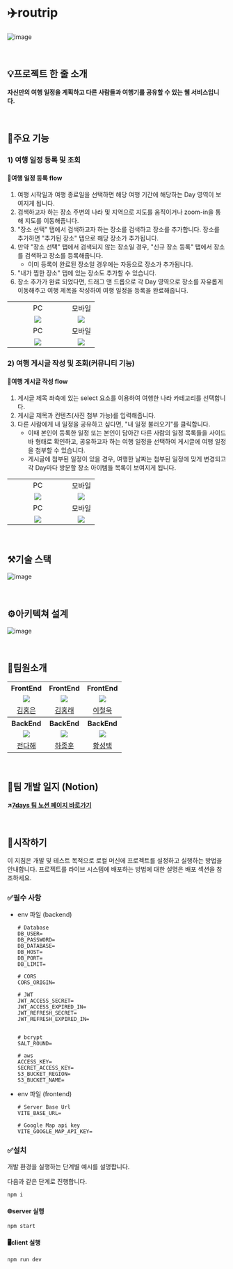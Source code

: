 # ✈️routrip
![image](https://github.com/7days-routrip/routrip/assets/66871221/bd89a73f-8621-4a7d-940f-bbfa1a51939b)

</br>

## 💡프로젝트 한 줄 소개
**자신만의 여행 일정을 계획하고 다른 사람들과 여행기를 공유할 수 있는 웹 서비스입니다.**

</br>

## 🔎주요 기능
### 1) 여행 일정 등록 및 조회
#### 🚩여행 일정 등록 flow
1. 여행 시작일과 여행 종료일을 선택하면 해당 여행 기간에 해당하는 Day 영역이 보여지게 됩니다.
2. 검색하고자 하는 장소 주변의 나라 및 지역으로 지도를 움직이거나 zoom-in을 통해 지도를 이동해줍니다.
3. "장소 선택" 탭에서 검색하고자 하는 장소를 검색하고 장소를 추가합니다. 장소를 추가하면 "추가된 장소" 탭으로 해당 장소가 추가됩니다.
4. 만약 "장소 선택" 탭에서 검색되지 않는 장소일 경우, "신규 장소 등록" 탭에서 장소를 검색하고 장소를 등록해줍니다.
      - 이미 등록이 완료된 장소일 경우에는 자동으로 장소가 추가됩니다.
5. "내가 찜한 장소" 탭에 있는 장소도 추가할 수 있습니다.
6. 장소 추가가 완료 되었다면, 드래그 앤 드롭으로 각 Day 영역으로 장소를 자유롭게 이동해주고 여행 제목을 작성하여 여행 일정을 등록을 완료해줍니다.
<table>
    <tr>
      <td align="center">PC</td>
      <td align="center">모바일</td>
    </tr>
    <tr>
      <td align="center" width="70%"><img src="https://github.com/7days-routrip/routrip/assets/79950091/b7f8109e-6011-4cb1-921a-204fbede240f" /></td>
      <td align="center" width="30%"><img src="https://github.com/7days-routrip/routrip/assets/79950091/0ead3816-4c48-4519-8e9a-c91fc354c568" /></td>
    </tr>
    <tr>
      <td align="center">PC</td>
      <td align="center">모바일</td>
    </tr>
    <tr>
      <td align="center" width="70%"><img src="https://github.com/7days-routrip/routrip/assets/79950091/40aafa73-579a-427e-a138-3e3269dc7814" /></td>
      <td align="center" width="30%"><img src="https://github.com/7days-routrip/routrip/assets/79950091/8b413f72-9bf0-4834-9d2c-6e4772353fee" /></td>
    </tr>
 </table>

### 2) 여행 게시글 작성 및 조회(커뮤니티 기능)
#### 🚩여행 게시글 작성 flow
1. 게시글 제목 좌측에 있는 select 요소를 이용하여 여행한 나라 카테고리를 선택합니다.
2. 게시글 제목과 컨텐츠(사진 첨부 가능)를 입력해줍니다.
3. 다른 사람에게 내 일정을 공유하고 싶다면, "내 일정 불러오기"를 클릭합니다.
   - 이때 본인이 등록한 일정 또는 본인이 담아간 다른 사람의 일정 목록들을 사이드 바 형태로 확인하고, 공유하고자 하는 여행 일정을 선택하여 게시글에 여행 일정을 첨부할 수 있습니다.
   - 게시글에 첨부된 일정이 있을 경우, 여행한 날짜는 첨부된 일정에 맞게 변경되고 각 Day마다 방문할 장소 아이템들 목록이 보여지게 됩니다.
<table>
    <tr>
      <td align="center">PC</td>
      <td align="center">모바일</td>
    </tr>
    <tr>
      <td align="center" width="70%"><img src="https://github.com/7days-routrip/routrip/assets/79950091/5c102e4c-b59f-4267-8f37-0efcc8ee8e92" /></td>
      <td align="center" width="30%"><img src="https://github.com/7days-routrip/routrip/assets/79950091/ca0b2c91-1a65-4d89-91ee-5acb3d8a42e0" /></td>
    </tr>
    <tr>
      <td align="center">PC</td>
      <td align="center">모바일</td>
    </tr>
    <tr>
      <td align="center" width="70%"><img src="https://github.com/7days-routrip/routrip/assets/79950091/09cc8d18-48ae-4b26-8ded-8f80aa46ac23" /></td>
      <td align="center" width="30%"><img src="https://github.com/7days-routrip/routrip/assets/79950091/69cc7e34-61f8-4ee3-9565-9adf9b82b04f" /></td>
    </tr>
 </table>

</br>

## ⚒️기술 스택
![image](https://github.com/7days-routrip/routrip/assets/93701887/f8f28ceb-5f9c-4112-baa5-3fbfbba4005b)


<br/>

## ⚙️아키텍쳐 설계
![image](https://github.com/7days-routrip/routrip/assets/66871221/6292f74c-325b-42bc-b558-007eed246563)

<br/>

## 👥팀원소개
<table>
    <tr>
      <th align="center">FrontEnd</th>
      <th align="center">FrontEnd</th>
      <th align="center">FrontEnd</th>
    </tr>
    <tr>
      <td align="center" width="20%"><img src="https://avatars.githubusercontent.com/u/93701887?v=4" /></td>
      <td align="center" width="20%"><img src="https://avatars.githubusercontent.com/u/102844071?v=4" /></td>
      <td align="center" width="20%"><img src="https://avatars.githubusercontent.com/u/66871221?v=4" /></td>
    </tr>
    <tr>
      <td align="center"><a href="https://github.com/hongii">김홍은</a></td>
      <td align="center"><a href="https://github.com/kim-hong-rae">김홍래</a></td>
      <td align="center"><a href="https://github.com/lugia574">이철욱</a></td>
    </tr>
    <tr>
      <th align="center">BackEnd</th>
      <th align="center">BackEnd</th>
      <th align="center">BackEnd</th>
    </tr>
    <tr>
      <td align="center" width="33%"><img src="https://avatars.githubusercontent.com/u/150978185?v=4" /></td>
      <td align="center" width="33%"><img src="https://avatars.githubusercontent.com/u/88045419?v=4" /></td>
      <td align="center" width="33%"><img src="https://avatars.githubusercontent.com/u/79950091?v=4" /></td>
    </tr>
    <tr>
      <td align="center"><a href="https://github.com/codedung">전다해</a></td>
      <td align="center"><a href="https://github.com/jh9788">하종훈</a></td>
      <td align="center"><a href="https://github.com/6uamy">황성택</a></td>
    </tr>
 </table>

<br/>

## 📝팀 개발 일지 (Notion)
**↗️[7days 팀 노션 페이지 바로가기](https://hongii.notion.site/7-6d96f562bb87469ebeaaab397327f3f7?pvs=4)**

<br/>

 ## 📌시작하기
이 지침은 개발 및 테스트 목적으로 로컬 머신에 프로젝트를 설정하고 실행하는 방법을 안내합니다. 프로젝트를 라이브 시스템에 배포하는 방법에 대한 설명은 배포 섹션을 참조하세요.

### ✅필수 사항
- env 파일 (backend)
  ```env
  # Database
  DB_USER=
  DB_PASSWORD=
  DB_DATABASE=
  DB_HOST= 
  DB_PORT=
  DB_LIMIT=
  
  # CORS
  CORS_ORIGIN=
  
  # JWT
  JWT_ACCESS_SECRET=
  JWT_ACCESS_EXPIRED_IN=
  JWT_REFRESH_SECRET=
  JWT_REFRESH_EXPIRED_IN=
  
  
  # bcrypt
  SALT_ROUND=
  
  # aws
  ACCESS_KEY=
  SECRET_ACCESS_KEY=
  S3_BUCKET_REGION=
  S3_BUCKET_NAME=
  ```
- env 파일 (frontend)
  ```env
  # Server Base Url
  VITE_BASE_URL=

  # Google Map api key
  VITE_GOOGLE_MAP_API_KEY=
  ```

### ✅설치
개발 환경을 실행하는 단계별 예시를 설명합니다.

다음과 같은 단계로 진행합니다.

```
npm i
```

#### 🌐server 실행

```
npm start
```

#### 🖥️client 실행

```
npm run dev
```


